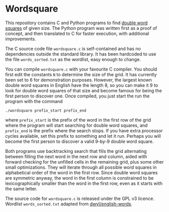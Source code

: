 # Wordsquare
This repository contains C and Python programs to find [double word squares](https://en.wikipedia.org/wiki/Word_square#Double_word_squares) of given size. The Python program was written first as a proof of concept, and then translated to C for faster execution, with additional improvements.

The C source code file `wordsquare.c` is self-contained and has no dependencies outside the standard library. It has been hardcoded to use the file `words_sorted.txt` as the wordlist, easy enough to change.

You can compile `wordsquare.c` with your favourite C compiler. You should first edit the constants `N` to determine the size of the grid. It has currently been set to 6 for demonstration purposes. However, the largest known double word squares in English have the length 8, so you can make it 9 to look for double word squares of that size and become famous for being the first person to discover one. Once compiled, you just start the run the program with the command

```
./wordsquare prefix_start prefix_end
```

where `prefix_start` is the prefix of the word in the first row of the grid where the program will start searching for double word squares, and `prefix_end` is the prefix where the search stops. If you have extra processor cycles available, set this prefix to something and let it run. Perhaps you will become the first person to discover a valid 9-by-9 double word square.

Both programs use backtracking search that fills the grid alternating between filling the next word in the next row and column, aided with forward checking for the unfilled cells in the remaining grid, plus some other small optimizations. They will iterate through all possible word squares in alphabetical order of the word in the first row. Since double word squares are symmetric anyway, the word in the first column is constrained to be lexicographically smaller than the word in the first row, even as it starts with the same letter.

The source code for `wordsquare.c` is released under the GPL v3 licence. Wordlist `words_sorted.txt` adapted from [dwyl/english-words](https://github.com/dwyl/english-words).

